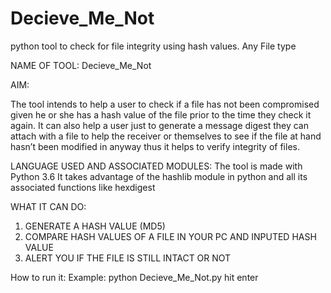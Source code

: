 # Decieve_Me_Not
python tool to check for file integrity using hash values. Any File type

NAME OF TOOL:
Decieve_Me_Not

AIM:

The tool intends to help a user to check if a file has not been compromised given he or she has a hash value of the file prior to the time they check it again.
It can also help a user just to generate a message digest they can attach with a file to help the receiver or themselves to see if the file at hand hasn’t been modified in anyway thus it helps to verify integrity of files.

LANGUAGE USED AND ASSOCIATED MODULES:
The tool is made with Python 3.6
It takes advantage of the hashlib module in python and all its associated functions like hexdigest

WHAT IT CAN DO:
1.	GENERATE A HASH VALUE (MD5)
2.	COMPARE HASH VALUES OF A FILE IN YOUR PC AND INPUTED HASH VALUE
3.	ALERT YOU IF THE FILE IS STILL INTACT OR NOT


How to run it:
Example:
python Decieve_Me_Not.py 
hit enter
